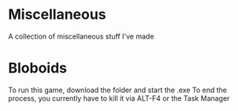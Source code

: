 # Miscellaneous
 A collection of miscellaneous stuff I've made

# Bloboids
 To run this game, download the folder and start the .exe
 To end the process, you currently have to kill it via ALT-F4 or the Task Manager
